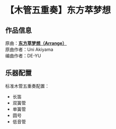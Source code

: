 # 【木管五重奏】东方萃梦想

## 作品信息

原曲：[**东方萃梦想（Arrange）**](https://thwiki.cc/%E4%B8%9C%E6%96%B9%E8%90%83%E6%A2%A6%E6%83%B3%EF%BC%88%E6%9B%B2%E7%9B%AE%EF%BC%89)  
原曲作者：Uni Akiyama  
编曲作者：DE-YU  

## 乐器配置

标准木管五重奏配置：

- 长笛
- 双簧管
- 单簧管
- 圆号
- 低音管

